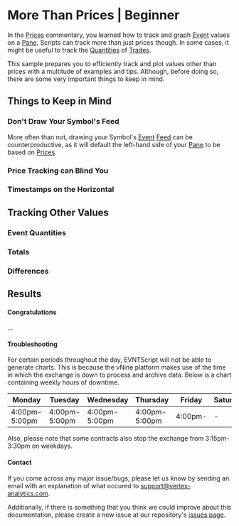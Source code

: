 # More Than Prices | Beginner

In the [Prices](tutorial1.html) commentary, you learned how to track and graph [Event](../class/src/index.js~Event.html) 
values on a [Pane](../class/src/index.js~CEvntPane.html). Scripts can track more than just prices 
though. In some cases, it might be useful to track the [Quantities](https://bblake.info/vxa-doc/class/src/index.js~Trade.html#instance-member-Quantity) 
of [Trades](https://bblake.info/vxa-doc/class/src/index.js~Trade.html). 

[//]: # "Figure out better name for tutorials/commentaries"

This sample prepares you to efficiently track and plot values other than prices with a multitude of 
examples and tips. Although, before doing so, there are some very important things to keep in mind.

## Things to Keep in Mind

### Don't Draw Your Symbol's Feed

More often than not, drawing your Symbol's [Event](../class/src/index.js~Event.html) [Feed](../class/src/index.js~CEvntFeed.html) 
can be counterproductive, as it will default the left-hand side of your [Pane](../class/src/index.js~CEvntPane.html) 
to be based on [Prices](../class/src/index.js~Trade.html#instance-member-Price).

### Price Tracking can Blind You

### Timestamps on the Horizontal

## Tracking Other Values

### Event Quantities

### Totals

### Differences

## Results

#### Congratulations

...

#### Troubleshooting

For certain periods throughout the day, EVNTScript will not be able to generate charts. 
This is because the vNine platform makes use of the time in which the exchange is down to process and archive data. 
Below is a chart containing weekly hours of downtime.

| Monday        | Tuesday       | Wednesday     | Thursday      | Friday  | Saturday | Sunday  |
|---------------|---------------|---------------|---------------|---------|----------|---------|
| 4:00pm-5:00pm | 4:00pm-5:00pm | 4:00pm-5:00pm | 4:00pm-5:00pm | 4:00pm- | -        | -5:00pm |

Also, please note that some contracts also stop the exchange from 3:15pm-3:30pm on weekdays.

#### Contact

If you come across any major issue/bugs, please let us know by sending an email with an explanation of what occured to 
[support@vertex-analytics.com](mailto:support@vertex-analytics.com).

Additionally, if there is something that you think we could improve about this documentation, 
please create a new issue at our repository's [issues page](https://github.com/PlGGS/xva-doc/issues).
